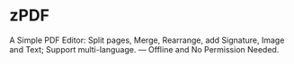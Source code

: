 # zPDF
A Simple PDF Editor: Split pages, Merge, Rearrange, add Signature, Image and Text; Support multi-language. — Offline and No Permission Needed.
